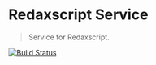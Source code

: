 Redaxscript Service
===================

> Service for Redaxscript.

[![Build Status](https://img.shields.io/github/workflow/status/redaxscript/redaxscript-service/ci.svg)](https://github.com/redaxscript/redaxscript-service/actions?query=workflow:ci)
